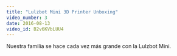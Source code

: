 ```yaml
---
title: "Lulzbot Mini 3D Printer Unboxing"
video_number: 3
date: 2016-08-13
video_id: B2v6KVbLUU4
---
```

Nuestra familia se hace cada vez más grande  con la Lulzbot Mini.
